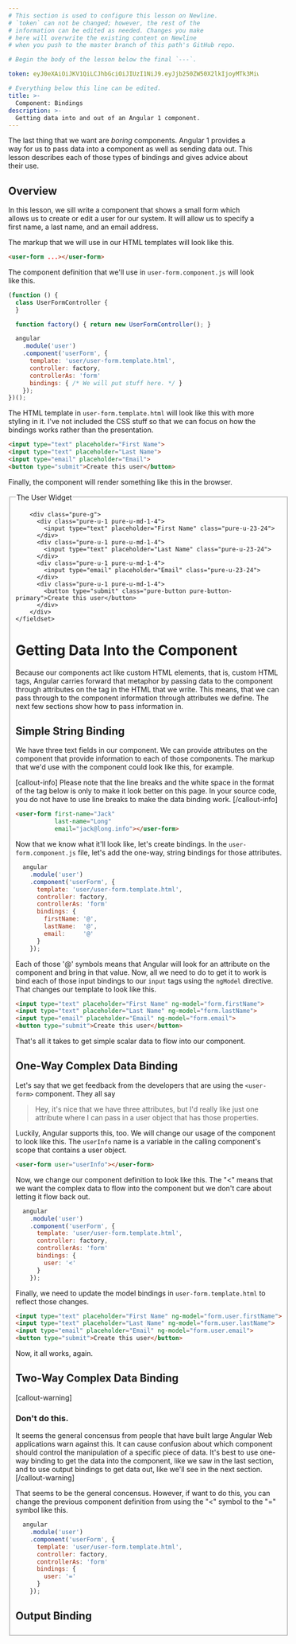 ```yaml
---
# This section is used to configure this lesson on Newline.
# `token` can not be changed; however, the rest of the
# information can be edited as needed. Changes you make
# here will overwrite the existing content on Newline
# when you push to the master branch of this path's GitHub repo.

# Begin the body of the lesson below the final `---`.

token: eyJ0eXAiOiJKV1QiLCJhbGciOiJIUzI1NiJ9.eyJjb250ZW50X2lkIjoyMTk3MiwiY29udGVudF90eXBlIjoiTGVzc29uIn0.Cb9TGUNIorZ04v5t6At-1IV7D0yCrmYKOAP6JVEW2RQ

# Everything below this line can be edited.
title: >-
  Component: Bindings
description: >-
  Getting data into and out of an Angular 1 component.
---
```


<link rel="stylesheet" href="https://unpkg.com/purecss@0.6.2/build/pure-min.css" integrity="sha384-UQiGfs9ICog+LwheBSRCt1o5cbyKIHbwjWscjemyBMT9YCUMZffs6UqUTd0hObXD" crossorigin="anonymous">
<link rel="stylesheet" href="https://unpkg.com/purecss@0.6.2/build/grids-responsive-min.css">


The last thing that we want are *boring* components. Angular 1 provides a way
for us to pass data into a component as well as sending data out. This lesson
describes each of those types of bindings and gives advice about their use.

## Overview

In this lesson, we sill write a component that shows a small form which allows
us to create or edit a user for our system. It will allow us to specify a first
name, a last name, and an email address.

The markup that we will use in our HTML templates will look like this.

```html
<user-form ...></user-form>
```

The component definition that we'll use in `user-form.component.js` will look
like this.

```javascript
(function () {
  class UserFormController {
  }

  function factory() { return new UserFormController(); }

  angular
    .module('user')
    .component('userForm', {
      template: 'user/user-form.template.html',
      controller: factory,
      controllerAs: 'form'
      bindings: { /* We will put stuff here. */ }
    });
})();
```

The HTML template in `user-form.template.html` will look like this with more
styling in it. I've not included the CSS stuff so that we can focus on how the
bindings works rather than the presentation.

```html
<input type="text" placeholder="First Name">
<input type="text" placeholder="Last Name">
<input type="email" placeholder="Email">
<button type="submit">Create this user</button>
```

Finally, the component will render something like this in the browser.

<form class="pure-form">
  <fieldset>
        <legend>The User Widget</legend>

        <div class="pure-g">
          <div class="pure-u-1 pure-u-md-1-4">
            <input type="text" placeholder="First Name" class="pure-u-23-24">
          </div>
          <div class="pure-u-1 pure-u-md-1-4">
            <input type="text" placeholder="Last Name" class="pure-u-23-24">
          </div>
          <div class="pure-u-1 pure-u-md-1-4">
            <input type="email" placeholder="Email" class="pure-u-23-24">
          </div>
          <div class="pure-u-1 pure-u-md-1-4">
            <button type="submit" class="pure-button pure-button-primary">Create this user</button>
          </div>
        </div>
    </fieldset>
</form>

# Getting Data Into the Component

Because our components act like custom HTML elements, that is, custom HTML tags,
Angular carries forward that metaphor by passing data to the component through
attributes on the tag in the HTML that we write. This means, that we can pass
through to the component information through attributes we define. The next few
sections show how to pass information in.

## Simple String Binding

We have three text fields in our component. We can provide attributes on the
component that provide information to each of those components. The markup that
we'd use with the component could look like this, for example.

[callout-info]
Please note that the line breaks and the white space in the format of the tag
below is only to make it look better on this page. In your source code, you
do not have to use line breaks to make the data binding work.
[/callout-info]

```html
<user-form first-name="Jack"
           last-name="Long"
           email="jack@long.info"></user-form>
```

Now that we know what it'll look like, let's create bindings. In the
`user-form.component.js` file, let's add the one-way, string bindings for those
attributes.

```javascript
  angular
    .module('user')
    .component('userForm', {
      template: 'user/user-form.template.html',
      controller: factory,
      controllerAs: 'form'
      bindings: {
        firstName: '@',
        lastName:  '@',
        email:     '@'
      }
    });
```

Each of those '@' symbols means that Angular will look for an attribute on the
component and bring in that value. Now, all we need to do to get it to work is
bind each of those input bindings to our `input` tags using the `ngModel`
directive. That changes our template to look like this.

```html
<input type="text" placeholder="First Name" ng-model="form.firstName">
<input type="text" placeholder="Last Name" ng-model="form.lastName">
<input type="email" placeholder="Email" ng-model="form.email">
<button type="submit">Create this user</button>
```

That's all it takes to get simple scalar data to flow into our component.

## One-Way Complex Data Binding

Let's say that we get feedback from the developers that are using the
`<user-form>` component. They all say

> Hey, it's nice that we have three attributes, but I'd really like just one
> attribute where I can pass in a user object that has those properties.

Luckily, Angular supports this, too. We will change our usage of the component
to look like this. The `userInfo` name is a variable in the calling component's
scope that contains a user object.

```html
<user-form user="userInfo"></user-form>
```

Now, we change our component definition to look like this. The "<" means that
we want the complex data to flow into the component but we don't care about
letting it flow back out.

```javascript
  angular
    .module('user')
    .component('userForm', {
      template: 'user/user-form.template.html',
      controller: factory,
      controllerAs: 'form'
      bindings: {
        user: '<'
      }
    });
```

Finally, we need to update the model bindings in `user-form.template.html` to
reflect those changes.

```html
<input type="text" placeholder="First Name" ng-model="form.user.firstName">
<input type="text" placeholder="Last Name" ng-model="form.user.lastName">
<input type="email" placeholder="Email" ng-model="form.user.email">
<button type="submit">Create this user</button>
```

Now, it all works, again.

## Two-Way Complex Data Binding

[callout-warning]
### Don't do this.

It seems the general concensus from people that have built large Angular Web
applications warn against this. It can cause confusion about which component
should control the manipulation of a specific piece of data. It's best to use
one-way binding to get the data into the component, like we saw in the last
section, and to use output bindings to get data out, like we'll see in the next
section.
[/callout-warning]

That seems to be the general concensus. However, if want to do this, you can
change the previous component definition from using the "<" symbol to the "="
symbol like this.

```javascript
  angular
    .module('user')
    .component('userForm', {
      template: 'user/user-form.template.html',
      controller: factory,
      controllerAs: 'form'
      bindings: {
        user: '='
      }
    });
```

## Output Binding

